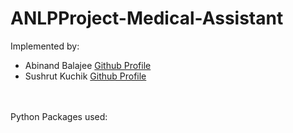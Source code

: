 # ANLPProject-Medical-Assistant
Implemented by: 
<ul>
  <li>Abinand Balajee <a href="">Github Profile</a></li>
  <li>Sushrut Kuchik <a href="https://github.com/ksushrut">Github Profile</a></li>
</ul>
<br><br>
Python Packages used:
